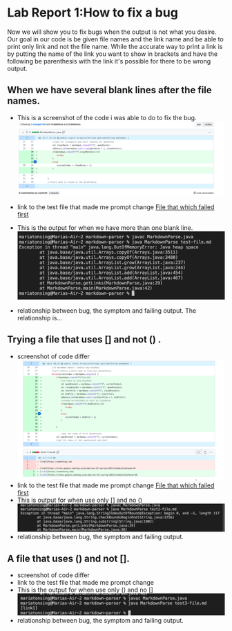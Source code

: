 # Lab Report 1:How to fix a bug
Now we will show you to fix bugs when the output is 
not what you desire. 
Our goal in our code is be given file names and the link name and be able to print only link and not the file name. While the accurate way to print a link is by putting the name of the link you want to show in brackets and have the following be parenthesis with the link it's possible for there to be wrong output.

## When we have several blank lines after the file names.
* This is a screenshot of the code i was able to do to fix the bug.
![Image](image1.png)
* link to the test file that made me prompt change
[File that which failed first](https://github.com/mtonsing/markdown-parser/blob/main/test-file.md)
* This is the output for when we have more than one blank line.
![Image](erorrforseverallines.png)

* relationship between bug, the symptom and failing output.
The relationship is... 
## Trying a file that uses [] and not () .
* screenshot of code differ
![Image](newimage3.png)
* link to the test file that made me prompt change
[File that which failed first](https://github.com/mtonsing/markdown-parser/blob/main/test2-file.md)
* This is output for when use only [] and no ()
![Image](Error2.png)
* relationship between bug, the symptom and failing output. 
## A file that uses () and not [].
* screenshot of code differ
* link to the test file that made me prompt change
* This is the output for when use only () and no []
![Image](Error3.png)
* relationship between bug, the symptom and failing output. 

